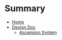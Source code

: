 # Summary

- [Home](./home_page.md)
- [Design Doc](./design_doc.md)
  - [Ascension System](./ascension_design.md)
